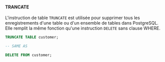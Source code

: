 #### TRANCATE

L'instruction de table `TRUNCATE` est utilisée pour supprimer tous les enregistrements d'une table ou d'un ensemble de tables dans PostgreSQL.
Elle remplit la même fonction qu'une instruction `DELETE` sans clause WHERE.

```SQL
TRUNCATE TABLE customer;

-- SAME AS 

DELETE FROM customer;
```
